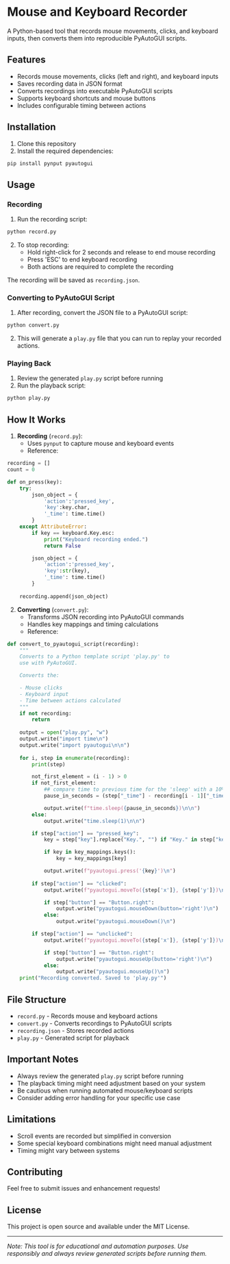 # Mouse and Keyboard Recorder

A Python-based tool that records mouse movements, clicks, and keyboard inputs, then converts them into reproducible PyAutoGUI scripts.

## Features

- Records mouse movements, clicks (left and right), and keyboard inputs
- Saves recording data in JSON format
- Converts recordings into executable PyAutoGUI scripts
- Supports keyboard shortcuts and mouse buttons
- Includes configurable timing between actions

## Installation

1. Clone this repository
2. Install the required dependencies:
```bash
pip install pynput pyautogui
```

## Usage

### Recording

1. Run the recording script:
```bash
python record.py
```

2. To stop recording:
   - Hold right-click for 2 seconds and release to end mouse recording
   - Press 'ESC' to end keyboard recording
   - Both actions are required to complete the recording

The recording will be saved as `recording.json`.

### Converting to PyAutoGUI Script

1. After recording, convert the JSON file to a PyAutoGUI script:
```bash
python convert.py
```

2. This will generate a `play.py` file that you can run to replay your recorded actions.

### Playing Back

1. Review the generated `play.py` script before running
2. Run the playback script:
```bash
python play.py
```

## How It Works

1. **Recording** (`record.py`):
   - Uses `pynput` to capture mouse and keyboard events
   - Reference: 

```21:43:record.py
recording = [] 
count = 0

def on_press(key):
    try:
        json_object = {
            'action':'pressed_key', 
            'key':key.char, 
            '_time': time.time()
        }
    except AttributeError:
        if key == keyboard.Key.esc:
            print("Keyboard recording ended.")
            return False

        json_object = {
            'action':'pressed_key', 
            'key':str(key), 
            '_time': time.time()
        }
        
    recording.append(json_object)

```


2. **Converting** (`convert.py`):
   - Transforms JSON recording into PyAutoGUI commands
   - Handles key mappings and timing calculations
   - Reference:

```40:94:convert.py
def convert_to_pyautogui_script(recording):
    """
    Converts to a Python template script 'play.py' to 
    use with PyAutoGUI.

    Converts the:

    - Mouse clicks
    - Keyboard input
    - Time between actions calculated
    """
    if not recording: 
        return
    
    output = open("play.py", "w")
    output.write("import time\n")
    output.write("import pyautogui\n\n")
    
    for i, step in enumerate(recording):
        print(step)

        not_first_element = (i - 1) > 0
        if not_first_element:
            ## compare time to previous time for the 'sleep' with a 10% buffer
            pause_in_seconds = (step["_time"] - recording[i - 1]["_time"]) * 1.1 

            output.write(f"time.sleep({pause_in_seconds})\n\n")
        else:
            output.write("time.sleep(1)\n\n")

        if step["action"] == "pressed_key":
            key = step["key"].replace("Key.", "") if "Key." in step["key"] else step["key"]

            if key in key_mappings.keys():
                key = key_mappings[key]

            output.write(f"pyautogui.press('{key}')\n")
        
        if step["action"] == "clicked":
            output.write(f"pyautogui.moveTo({step['x']}, {step['y']})\n")

            if step["button"] == "Button.right":
                output.write("pyautogui.mouseDown(button='right')\n")
            else:
                output.write("pyautogui.mouseDown()\n")

        if step["action"] == "unclicked":
            output.write(f"pyautogui.moveTo({step['x']}, {step['y']})\n")

            if step["button"] == "Button.right":
                output.write("pyautogui.mouseUp(button='right')\n")
            else:
                output.write("pyautogui.mouseUp()\n")
    print("Recording converted. Saved to 'play.py'")
```


## File Structure

- `record.py` - Records mouse and keyboard actions
- `convert.py` - Converts recordings to PyAutoGUI scripts
- `recording.json` - Stores recorded actions
- `play.py` - Generated script for playback

## Important Notes

- Always review the generated `play.py` script before running
- The playback timing might need adjustment based on your system
- Be cautious when running automated mouse/keyboard scripts
- Consider adding error handling for your specific use case

## Limitations

- Scroll events are recorded but simplified in conversion
- Some special keyboard combinations might need manual adjustment
- Timing might vary between systems

## Contributing

Feel free to submit issues and enhancement requests!

## License

This project is open source and available under the MIT License.

---

*Note: This tool is for educational and automation purposes. Use responsibly and always review generated scripts before running them.*